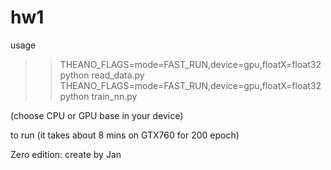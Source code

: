 # hw1

usage <br />

>> THEANO_FLAGS=mode=FAST_RUN,device=gpu,floatX=float32 python read_data.py <br />
>> THEANO_FLAGS=mode=FAST_RUN,device=gpu,floatX=float32 python train_nn.py  <br />

(choose CPU or GPU base in your device) <br />

to run (it takes about 8 mins on GTX760 for 200 epoch) <br />

Zero edition: create by Jan
